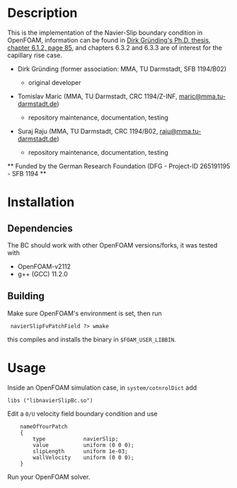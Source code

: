 # Description 

This is the implementation of the Navier-Slip boundary condition in OpenFOAM, information can be found in [Dirk Gründing's Ph.D. thesis, chapter 6.1.2, page 85](https://tuprints.ulb.tu-darmstadt.de/11442/), and chapters 6.3.2 and 6.3.3 are of interest for the capillary rise case.

* Dirk Gründing (former association: MMA, TU Darmstadt, SFB 1194/B02) 

    * original developer

* Tomislav Maric (MMA, TU Darmstadt, CRC 1194/Z-INF, maric@mma.tu-darmstadt.de) 

    * repository maintenance, documentation, testing

* Suraj Raju (MMA, TU Darmstadt, CRC 1194/B02, raju@mma.tu-darmstadt.de)

    * repository maintenance, documentation, testing

** Funded by the German Research Foundation (DFG - Project-ID 265191195 - SFB 1194 ** 

# Installation 

## Dependencies 

The BC should work with other OpenFOAM versions/forks, it was tested with

* OpenFOAM-v2112 
* g++ (GCC) 11.2.0

## Building 

Make sure OpenFOAM's environment is set, then run  

```
 navierSlipFvPatchField ?> wmake  
```
this compiles and installs the binary in `$FOAM_USER_LIBBIN`. 

# Usage

Inside an OpenFOAM simulation case, in `system/cotnrolDict` add 

```
libs ("libnavierSlipBc.so")
```

Edit a `0/U` velocity field boundary condition and use  

```
    nameOfYourPatch 
    {
        type            navierSlip;
        value           uniform (0 0 0);
        slipLength      uniform 1e-03;
        wallVelocity    uniform (0 0 0);
    }
```

Run your OpenFOAM solver. 
